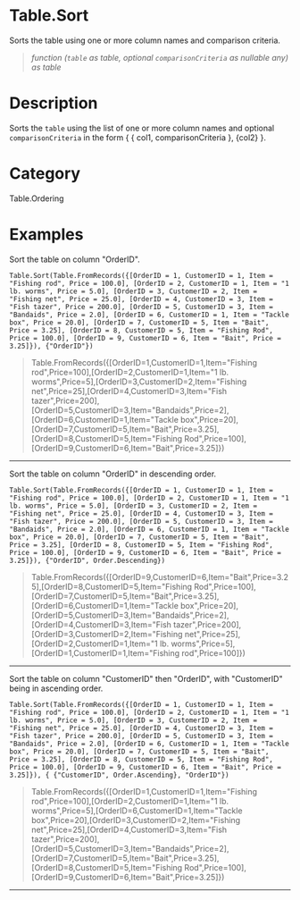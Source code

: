 # Table.Sort
Sorts the table using one or more column names and comparison criteria.
> _function (<code>table</code> as table, optional <code>comparisonCriteria</code> as nullable any) as table_

# Description 
Sorts the <code>table</code> using the list of one or more column names and optional <code>comparisonCriteria</code> in the form { { col1, comparisonCriteria }, {col2} }.
# Category 
Table.Ordering
# Examples 
Sort the table on column "OrderID".
```
Table.Sort(Table.FromRecords({[OrderID = 1, CustomerID = 1, Item = "Fishing rod", Price = 100.0], [OrderID = 2, CustomerID = 1, Item = "1 lb. worms", Price = 5.0], [OrderID = 3, CustomerID = 2, Item = "Fishing net", Price = 25.0], [OrderID = 4, CustomerID = 3, Item = "Fish tazer", Price = 200.0], [OrderID = 5, CustomerID = 3, Item = "Bandaids", Price = 2.0], [OrderID = 6, CustomerID = 1, Item = "Tackle box", Price = 20.0], [OrderID = 7, CustomerID = 5, Item = "Bait", Price = 3.25], [OrderID = 8, CustomerID = 5, Item = "Fishing Rod", Price = 100.0], [OrderID = 9, CustomerID = 6, Item = "Bait", Price = 3.25]}), {"OrderID"})
```
> Table.FromRecords({[OrderID=1,CustomerID=1,Item="Fishing rod",Price=100],[OrderID=2,CustomerID=1,Item="1 lb. worms",Price=5],[OrderID=3,CustomerID=2,Item="Fishing net",Price=25],[OrderID=4,CustomerID=3,Item="Fish tazer",Price=200],[OrderID=5,CustomerID=3,Item="Bandaids",Price=2],[OrderID=6,CustomerID=1,Item="Tackle box",Price=20],[OrderID=7,CustomerID=5,Item="Bait",Price=3.25],[OrderID=8,CustomerID=5,Item="Fishing Rod",Price=100],[OrderID=9,CustomerID=6,Item="Bait",Price=3.25]})

***
Sort the table on column "OrderID" in descending order.
```
Table.Sort(Table.FromRecords({[OrderID = 1, CustomerID = 1, Item = "Fishing rod", Price = 100.0], [OrderID = 2, CustomerID = 1, Item = "1 lb. worms", Price = 5.0], [OrderID = 3, CustomerID = 2, Item = "Fishing net", Price = 25.0], [OrderID = 4, CustomerID = 3, Item = "Fish tazer", Price = 200.0], [OrderID = 5, CustomerID = 3, Item = "Bandaids", Price = 2.0], [OrderID = 6, CustomerID = 1, Item = "Tackle box", Price = 20.0], [OrderID = 7, CustomerID = 5, Item = "Bait", Price = 3.25], [OrderID = 8, CustomerID = 5, Item = "Fishing Rod", Price = 100.0], [OrderID = 9, CustomerID = 6, Item = "Bait", Price = 3.25]}), {"OrderID", Order.Descending})
```
> Table.FromRecords({[OrderID=9,CustomerID=6,Item="Bait",Price=3.25],[OrderID=8,CustomerID=5,Item="Fishing Rod",Price=100],[OrderID=7,CustomerID=5,Item="Bait",Price=3.25],[OrderID=6,CustomerID=1,Item="Tackle box",Price=20],[OrderID=5,CustomerID=3,Item="Bandaids",Price=2],[OrderID=4,CustomerID=3,Item="Fish tazer",Price=200],[OrderID=3,CustomerID=2,Item="Fishing net",Price=25],[OrderID=2,CustomerID=1,Item="1 lb. worms",Price=5],[OrderID=1,CustomerID=1,Item="Fishing rod",Price=100]})

***
Sort the table on column "CustomerID" then "OrderID", with "CustomerID" being in ascending order.
```
Table.Sort(Table.FromRecords({[OrderID = 1, CustomerID = 1, Item = "Fishing rod", Price = 100.0], [OrderID = 2, CustomerID = 1, Item = "1 lb. worms", Price = 5.0], [OrderID = 3, CustomerID = 2, Item = "Fishing net", Price = 25.0], [OrderID = 4, CustomerID = 3, Item = "Fish tazer", Price = 200.0], [OrderID = 5, CustomerID = 3, Item = "Bandaids", Price = 2.0], [OrderID = 6, CustomerID = 1, Item = "Tackle box", Price = 20.0], [OrderID = 7, CustomerID = 5, Item = "Bait", Price = 3.25], [OrderID = 8, CustomerID = 5, Item = "Fishing Rod", Price = 100.0], [OrderID = 9, CustomerID = 6, Item = "Bait", Price = 3.25]}), { {"CustomerID", Order.Ascending}, "OrderID"})
```
> Table.FromRecords({[OrderID=1,CustomerID=1,Item="Fishing rod",Price=100],[OrderID=2,CustomerID=1,Item="1 lb. worms",Price=5],[OrderID=6,CustomerID=1,Item="Tackle box",Price=20],[OrderID=3,CustomerID=2,Item="Fishing net",Price=25],[OrderID=4,CustomerID=3,Item="Fish tazer",Price=200],[OrderID=5,CustomerID=3,Item="Bandaids",Price=2],[OrderID=7,CustomerID=5,Item="Bait",Price=3.25],[OrderID=8,CustomerID=5,Item="Fishing Rod",Price=100],[OrderID=9,CustomerID=6,Item="Bait",Price=3.25]})

***
